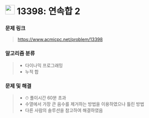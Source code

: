 # <img src="https://d2gd6pc034wcta.cloudfront.net/tier/11.svg" width="30">  13398: 연속합 2

### 문제 링크

> https://www.acmicpc.net/problem/13398



### 알고리즘 분류

>- 다이나믹 프로그래밍
>- 누적 합



### 문제 및 해결

>- ⏱ 풀이시간 60분 초과
>- 수열에서 가장 큰 음수를 제거하는 방법을 이용하였으나 틀린 방법
>- 다른 사람의 솔루션을 참고하여 해결하였음

